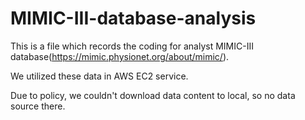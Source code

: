 # MIMIC-III-database-analysis

This is a file which records the coding for analyst MIMIC-III database(https://mimic.physionet.org/about/mimic/).

We utilized these data in AWS EC2 service.

Due to policy, we couldn't download data content to local, so no data source there.   


